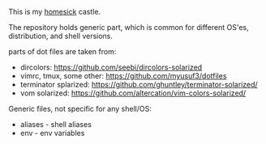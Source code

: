 This is my [homesick][1] castle.

The repository holds generic part, which is common for different OS'es, distribution, and shell versions.


parts of dot files are taken from:
* dircolors: https://github.com/seebi/dircolors-solarized
* vimrc, tmux, some other: https://github.com/myusuf3/dotfiles
* terminator splarized: https://github.com/ghuntley/terminator-solarized/
* vom solarized: https://github.com/altercation/vim-colors-solarized/

[1]: https://github.com/technicalpickles/homesick

Generic files, not specific for any shell/OS:

* aliases - shell aliases
* env - env variables
